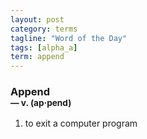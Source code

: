 ```yaml
---
layout: post
category: terms
tagline: "Word of the Day"
tags: [alpha_a]
term: append
---
```


<h3>Append<br/> <small>&mdash; v. (ap<span>&middot;</span>pend)</small></h3>
<p><ol><li>to exit a computer program</li>
</ol></p>
